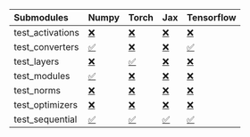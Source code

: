 | Submodules       | Numpy                                                                                                                           | Torch                                                                                                                           | Jax                                                                                                                             | Tensorflow                                                                                                                      |
|:-----------------|:--------------------------------------------------------------------------------------------------------------------------------|:--------------------------------------------------------------------------------------------------------------------------------|:--------------------------------------------------------------------------------------------------------------------------------|:--------------------------------------------------------------------------------------------------------------------------------|
| test_activations | <a href="https://github.com/unifyai/ivy/runs/8050322187?check_suite_focus=true" rel="noopener noreferrer" target="_blank">❌</a> | <a href="https://github.com/unifyai/ivy/runs/8050322466?check_suite_focus=true" rel="noopener noreferrer" target="_blank">❌</a> | <a href="https://github.com/unifyai/ivy/runs/8050322674?check_suite_focus=true" rel="noopener noreferrer" target="_blank">❌</a> | <a href="https://github.com/unifyai/ivy/runs/8050322872?check_suite_focus=true" rel="noopener noreferrer" target="_blank">❌</a> |
| test_converters  | <a href="https://github.com/unifyai/ivy/runs/8050322227?check_suite_focus=true" rel="noopener noreferrer" target="_blank">✅</a> | <a href="https://github.com/unifyai/ivy/runs/8050322498?check_suite_focus=true" rel="noopener noreferrer" target="_blank">❌</a> | <a href="https://github.com/unifyai/ivy/runs/8050322704?check_suite_focus=true" rel="noopener noreferrer" target="_blank">❌</a> | <a href="https://github.com/unifyai/ivy/runs/8050322895?check_suite_focus=true" rel="noopener noreferrer" target="_blank">✅</a> |
| test_layers      | <a href="https://github.com/unifyai/ivy/runs/8050322267?check_suite_focus=true" rel="noopener noreferrer" target="_blank">❌</a> | <a href="https://github.com/unifyai/ivy/runs/8050322531?check_suite_focus=true" rel="noopener noreferrer" target="_blank">✅</a> | <a href="https://github.com/unifyai/ivy/runs/8050322733?check_suite_focus=true" rel="noopener noreferrer" target="_blank">❌</a> | <a href="https://github.com/unifyai/ivy/runs/8050322914?check_suite_focus=true" rel="noopener noreferrer" target="_blank">❌</a> |
| test_modules     | <a href="https://github.com/unifyai/ivy/runs/8050322312?check_suite_focus=true" rel="noopener noreferrer" target="_blank">✅</a> | <a href="https://github.com/unifyai/ivy/runs/8050322561?check_suite_focus=true" rel="noopener noreferrer" target="_blank">❌</a> | <a href="https://github.com/unifyai/ivy/runs/8050322762?check_suite_focus=true" rel="noopener noreferrer" target="_blank">❌</a> | <a href="https://github.com/unifyai/ivy/runs/8050322941?check_suite_focus=true" rel="noopener noreferrer" target="_blank">❌</a> |
| test_norms       | <a href="https://github.com/unifyai/ivy/runs/8050322349?check_suite_focus=true" rel="noopener noreferrer" target="_blank">❌</a> | <a href="https://github.com/unifyai/ivy/runs/8050322594?check_suite_focus=true" rel="noopener noreferrer" target="_blank">❌</a> | <a href="https://github.com/unifyai/ivy/runs/8050322795?check_suite_focus=true" rel="noopener noreferrer" target="_blank">❌</a> | <a href="https://github.com/unifyai/ivy/runs/8050322963?check_suite_focus=true" rel="noopener noreferrer" target="_blank">❌</a> |
| test_optimizers  | <a href="https://github.com/unifyai/ivy/runs/8050322387?check_suite_focus=true" rel="noopener noreferrer" target="_blank">❌</a> | <a href="https://github.com/unifyai/ivy/runs/8050322617?check_suite_focus=true" rel="noopener noreferrer" target="_blank">❌</a> | <a href="https://github.com/unifyai/ivy/runs/8050322820?check_suite_focus=true" rel="noopener noreferrer" target="_blank">❌</a> | <a href="https://github.com/unifyai/ivy/runs/8050322983?check_suite_focus=true" rel="noopener noreferrer" target="_blank">❌</a> |
| test_sequential  | <a href="https://github.com/unifyai/ivy/runs/8050322427?check_suite_focus=true" rel="noopener noreferrer" target="_blank">✅</a> | <a href="https://github.com/unifyai/ivy/runs/8050322642?check_suite_focus=true" rel="noopener noreferrer" target="_blank">✅</a> | <a href="https://github.com/unifyai/ivy/runs/8050322841?check_suite_focus=true" rel="noopener noreferrer" target="_blank">✅</a> | <a href="https://github.com/unifyai/ivy/runs/8050323008?check_suite_focus=true" rel="noopener noreferrer" target="_blank">✅</a> |